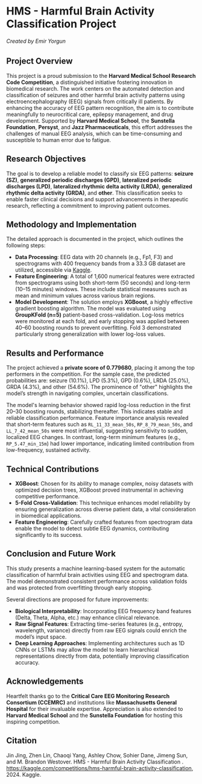 # HMS - Harmful Brain Activity Classification Project
###### Created by Emir Yorgun

## Project Overview
This project is a proud submission to the **Harvard Medical School Research Code Competition**, a distinguished initiative fostering innovation in biomedical research. The work centers on the automated detection and classification of seizures and other harmful brain activity patterns using electroencephalography (EEG) signals from critically ill patients. By enhancing the accuracy of EEG pattern recognition, the aim is to contribute meaningfully to neurocritical care, epilepsy management, and drug development. Supported by **Harvard Medical School**, the **Sunstella Foundation**, **Persyst**, and **Jazz Pharmaceuticals**, this effort addresses the challenges of manual EEG analysis, which can be time-consuming and susceptible to human error due to fatigue.

## Research Objectives
The goal is to develop a reliable model to classify six EEG patterns: **seizure (SZ)**, **generalized periodic discharges (GPD)**, **lateralized periodic discharges (LPD)**, **lateralized rhythmic delta activity (LRDA)**, **generalized rhythmic delta activity (GRDA)**, and **other**. This classification seeks to enable faster clinical decisions and support advancements in therapeutic research, reflecting a commitment to improving patient outcomes.

## Methodology and Implementation
The detailed approach is documented in the project, which outlines the following steps:
- **Data Processing**: EEG data with 20 channels (e.g., Fp1, F3) and spectrograms with 400 frequency bands from a 33.3 GB dataset are utilized, accessible via [Kaggle](https://www.kaggle.com/competitions/hms-harmful-brain-activity-classification).
- **Feature Engineering**: A total of 1,600 numerical features were extracted from spectrograms using both short-term (50 seconds) and long-term (10–15 minutes) windows. These include statistical measures such as mean and minimum values across various brain regions.
- **Model Development**: The solution employs **XGBoost**, a highly effective gradient boosting algorithm. The model was evaluated using **GroupKFold (n=5)** patient-based cross-validation. Log-loss metrics were monitored at each fold, and early stopping was applied between 40–60 boosting rounds to prevent overfitting. Fold 3 demonstrated particularly strong generalization with lower log-loss values.

## Results and Performance
The project achieved a **private score of 0.779680**, placing it among the top performers in the competition. For the sample case, the predicted probabilities are: seizure (10.1%), LPD (5.3%), GPD (0.6%), LRDA (25.0%), GRDA (4.3%), and other (54.6%). The prominence of "other" highlights the model’s strength in navigating complex, uncertain classifications.

The model's learning behavior showed rapid log-loss reduction in the first 20–30 boosting rounds, stabilizing thereafter. This indicates stable and reliable classification performance. Feature importance analysis revealed that short-term features such as `RL_11_33_mean_50s`, `RP_8_79_mean_50s`, and `LL_7_42_mean_50s` were most influential, suggesting sensitivity to sudden, localized EEG changes. In contrast, long-term minimum features (e.g., `RP_5.47_min_15m`) had lower importance, indicating limited contribution from low-frequency, sustained activity.

## Technical Contributions
- **XGBoost**: Chosen for its ability to manage complex, noisy datasets with optimized decision trees, XGBoost proved instrumental in achieving competitive performance.
- **5-Fold Cross-Validation**: This technique enhances model reliability by ensuring generalization across diverse patient data, a vital consideration in biomedical applications.
- **Feature Engineering**: Carefully crafted features from spectrogram data enable the model to detect subtle EEG dynamics, contributing significantly to its success.

## Conclusion and Future Work
This study presents a machine learning-based system for the automatic classification of harmful brain activities using EEG and spectrogram data. The model demonstrated consistent performance across validation folds and was protected from overfitting through early stopping.

Several directions are proposed for future improvements:
- **Biological Interpretability**: Incorporating EEG frequency band features (Delta, Theta, Alpha, etc.) may enhance clinical relevance.
- **Raw Signal Features**: Extracting time-series features (e.g., entropy, wavelength, variance) directly from raw EEG signals could enrich the model’s input space.
- **Deep Learning Approaches**: Implementing architectures such as 1D CNNs or LSTMs may allow the model to learn hierarchical representations directly from data, potentially improving classification accuracy.

## Acknowledgements
Heartfelt thanks go to the **Critical Care EEG Monitoring Research Consortium (CCEMRC)** and institutions like **Massachusetts General Hospital** for their invaluable expertise. Appreciation is also extended to **Harvard Medical School** and the **Sunstella Foundation** for hosting this inspiring competition.

## Citation
Jin Jing, Zhen Lin, Chaoqi Yang, Ashley Chow, Sohier Dane, Jimeng Sun, and M. Brandon Westover. HMS - Harmful Brain Activity Classification . https://kaggle.com/competitions/hms-harmful-brain-activity-classification, 2024. Kaggle.
